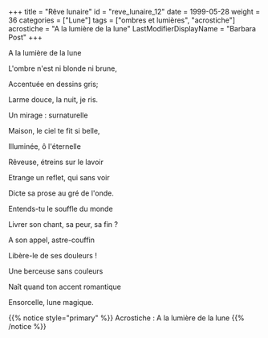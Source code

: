 +++
title = "Rêve lunaire"
id = "reve_lunaire_12"
date = 1999-05-28
weight = 36
categories = ["Lune"]
tags = ["ombres et lumières", "acrostiche"]
acrostiche = "A la lumière de la lune"
LastModifierDisplayName = "Barbara Post"
+++

A la lumière de la lune

L'ombre n'est ni blonde ni brune,

Accentuée en dessins gris;

Larme douce, la nuit, je ris.

Un mirage : surnaturelle

Maison, le ciel te fit si belle,

Illuminée, ô l'éternelle

Rêveuse, étreins sur le lavoir

Etrange un reflet, qui sans voir

Dicte sa prose au gré de l'onde.

Entends-tu le souffle du monde

Livrer son chant, sa peur, sa fin ?

A son appel, astre-couffin

Libère-le de ses douleurs !

Une berceuse sans couleurs

Naît quand ton accent romantique

Ensorcelle, lune magique.

{{% notice style="primary" %}}
Acrostiche : A la lumière de la lune
{{% /notice %}}
